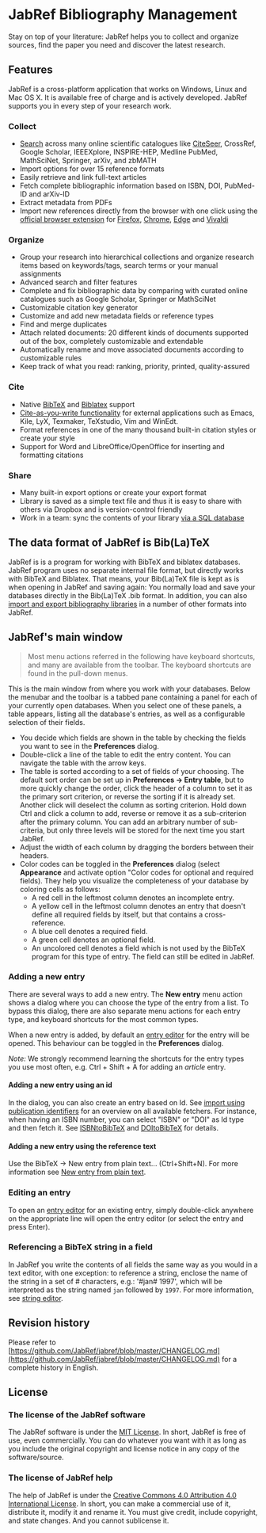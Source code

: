 # JabRef Bibliography Management

Stay on top of your literature: JabRef helps you to collect and organize sources, find the paper you need and discover the latest research.

## Features

JabRef is a cross-platform application that works on Windows, Linux and Mac OS X. It is available free of charge and is actively developed. JabRef supports you in every step of your research work.

### Collect

* [Search](finding-sorting-and-cleaning-entries/import-using-online-bibliographic-database/) across many online scientific catalogues like [CiteSeer](finding-sorting-and-cleaning-entries/import-using-online-bibliographic-database/citeseer.md), CrossRef, Google Scholar, IEEEXplore, INSPIRE-HEP, Medline PubMed, MathSciNet, Springer, arXiv, and zbMATH
* Import options for over 15 reference formats
* Easily retrieve and link full-text articles
* Fetch complete bibliographic information based on ISBN, DOI, PubMed-ID and arXiv-ID
* Extract metadata from PDFs
* Import new references directly from the browser with one click using the [official browser extension](import-export/import/jabref-browser-extension.md) for [Firefox](https://addons.mozilla.org/en-US/firefox/addon/jabref/?src=external-github),  [Chrome](https://chrome.google.com/webstore/detail/jabref-browser-extension/bifehkofibaamoeaopjglfkddgkijdlh), [Edge](https://microsoftedge.microsoft.com/addons/detail/pgkajmkfgbehiomipedjhoddkejohfna) and [Vivaldi](https://chrome.google.com/webstore/detail/jabref-browser-extension/bifehkofibaamoeaopjglfkddgkijdlh)

### Organize

* Group your research into hierarchical collections and organize research items based on keywords/tags, search terms or your manual assignments
* Advanced search and filter features
* Complete and fix bibliographic data by comparing with curated online catalogues such as Google Scholar, Springer or MathSciNet
* Customizable citation key generator
* Customize and add new metadata fields or reference types
* Find and merge duplicates
* Attach related documents: 20 different kinds of documents supported out of the box, completely customizable and extendable
* Automatically rename and move associated documents according to customizable rules
* Keep track of what you read: ranking, priority, printed, quality-assured

### Cite

* Native [BibTeX](https://www.ctan.org/pkg/bibtex) and [Biblatex](https://www.ctan.org/pkg/biblatex) support
* [Cite-as-you-write functionality](import-export/other-integrations/pushtoapplications.md) for external applications such as Emacs, Kile, LyX, Texmaker, TeXstudio, Vim and WinEdt.
* Format references in one of the many thousand built-in citation styles or create your style
* Support for Word and LibreOffice/OpenOffice for inserting and formatting citations

### Share

* Many built-in export options or create your export format
* Library is saved as a simple text file and thus it is easy to share with others via Dropbox and is version-control friendly
* Work in a team: sync the contents of your library [via a SQL database](collaborative-work/sqldatabase.md)

## The data format of JabRef is Bib\(La\)TeX

JabRef is is a program for working with BibTeX and biblatex databases. JabRef program uses no separate internal file format, but directly works with BibTeX and Biblatex. That means, your Bib\(La\)TeX file is kept as is when opening in JabRef and saving again: You normally load and save your databases directly in the Bib\(La\)TeX .bib format. In addition, you can also [import and export bibliography libraries](import-export/) in a number of other formats into JabRef.

## JabRef's main window

> Most menu actions referred in the following have keyboard shortcuts, and many are available from the toolbar. The keyboard shortcuts are found in the pull-down menus.

This is the main window from where you work with your databases. Below the menubar and the toolbar is a tabbed pane containing a panel for each of your currently open databases. When you select one of these panels, a table appears, listing all the database's entries, as well as a configurable selection of their fields.

* You decide which fields are shown in the table by checking the fields you want to see in the **Preferences** dialog.
* Double-click a line of the table to edit the entry content. You can navigate the table with the arrow keys.
* The table is sorted according to a set of fields of your choosing. The default sort order can be set up in **Preferences → Entry table**, but to more quickly change the order, click the header of a column to set it as the primary sort criterion, or reverse the sorting if it is already set. Another click will deselect the column as sorting criterion. Hold down Ctrl and click a column to add, reverse or remove it as a sub-criterion after the primary column. You can add an arbitrary number of sub-criteria, but only three levels will be stored for the next time you start JabRef.
* Adjust the width of each column by dragging the borders between their headers.
* Color codes can be toggled in the **Preferences** dialog \(select **Appearance** and activate option "Color codes for optional and required fields\). They help you visualize the completeness of your database by coloring cells as follows:
  * A red cell in the leftmost column denotes an incomplete entry.
  * A yellow cell in the leftmost column denotes an entry that doesn't define all required fields by itself, but that contains a cross-reference.
  * A blue cell denotes a required field.
  * A green cell denotes an optional field.
  * An uncolored cell denotes a field which is not used by the BibTeX program for this type of entry. The field can still be edited in JabRef.

### Adding a new entry

There are several ways to add a new entry. The **New entry** menu action shows a dialog where you can choose the type of the entry from a list. To bypass this dialog, there are also separate menu actions for each entry type, and keyboard shortcuts for the most common types.

When a new entry is added, by default an [entry editor](general/entryeditor.md) for the entry will be opened. This behaviour can be toggled in the **Preferences** dialog.

_Note:_ We strongly recommend learning the shortcuts for the entry types you use most often, e.g. Ctrl + Shift + A for adding an _article_ entry.

#### Adding a new entry using an id

In the dialog, you can also create an entry based on Id. See [import using publication identifiers](finding-sorting-and-cleaning-entries/import-using-publication-identifiers/) for an overview on all available fetchers. For instance, when having an ISBN number, you can select "ISBN" or "DOI" as Id type and then fetch it. See [ISBNtoBibTeX](finding-sorting-and-cleaning-entries/import-using-publication-identifiers/isbntobibtex.md) and [DOItoBibTeX](finding-sorting-and-cleaning-entries/import-using-publication-identifiers/doitobibtex.md) for details.

#### Adding a new entry using the reference text

Use the BibTeX → New entry from plain text... \(Ctrl+Shift+N\). For more information see [New entry from plain text](import-export/import/newentryfromplaintext.md).

### Editing an entry

To open an [entry editor](general/entryeditor.md) for an existing entry, simply double-click anywhere on the appropriate line will open the entry editor \(or select the entry and press Enter\).

### Referencing a BibTeX string in a field

In JabRef you write the contents of all fields the same way as you would in a text editor, with one exception: to reference a string, enclose the name of the string in a set of \# characters, e.g.: '\#jan\# 1997', which will be interpreted as the string named `jan` followed by `1997`. For more information, see [string editor](setup/stringeditor.md).

## Revision history

Please refer to [https://github.com/JabRef/jabref/blob/master/CHANGELOG.md](https://github.com/JabRef/jabref/blob/master/CHANGELOG.md) for a complete history in English.

## License

### The license of the JabRef software

The JabRef software is under the [MIT License](https://github.com/JabRef/jabref/blob/master/LICENSE.md). In short, JabRef is free of use, even commercially. You can do whatever you want with it as long as you include the original copyright and license notice in any copy of the software/source.

### The license of JabRef help

The help of JabRef is under the [Creative Commons 4.0 Attribution 4.0 International License](https://github.com/JabRef/user-documentation/blob/master/LICENSE.md). In short, you can make a commercial use of it, distribute it, modify it and rename it. You must give credit, include copyright, and state changes. And you cannot sublicense it.

